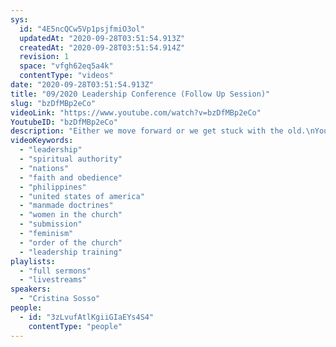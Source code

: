 ```yaml
---
sys:
  id: "4E5ncQCw5Vp1psjfmiO3ol"
  updatedAt: "2020-09-28T03:51:54.913Z"
  createdAt: "2020-09-28T03:51:54.914Z"
  revision: 1
  space: "vfgh62eq5a4k"
  contentType: "videos"
date: "2020-09-28T03:51:54.913Z"
title: "09/2020 Leadership Conference (Follow Up Session)"
slug: "bzDfMBp2eCo"
videoLink: "https://www.youtube.com/watch?v=bzDfMBp2eCo"
YoutubeID: "bzDfMBp2eCo"
description: "Either we move forward or we get stuck with the old.\nYou have to pass the love test. Matthew 22:37-38 (The first and greatest commandment)\nSubmission to Lord Jesus must be more important than all the other submissions (husband, spiritual authority, children)\nSpiritual Amazonians (Women are coming to the front lines). They will create such a tital wave that it will wash away the feminist movement across the world.\nFinances - Pass the giving test"
videoKeywords:
  - "leadership"
  - "spiritual authority"
  - "nations"
  - "faith and obedience"
  - "philippines"
  - "united states of america"
  - "manmade doctrines"
  - "women in the church"
  - "submission"
  - "feminism"
  - "order of the church"
  - "leadership training"
playlists:
  - "full sermons"
  - "livestreams"
speakers:
  - "Cristina Sosso"
people:
  - id: "3zLvufAtlKgiiGIaEYs4S4"
    contentType: "people"
---
```

